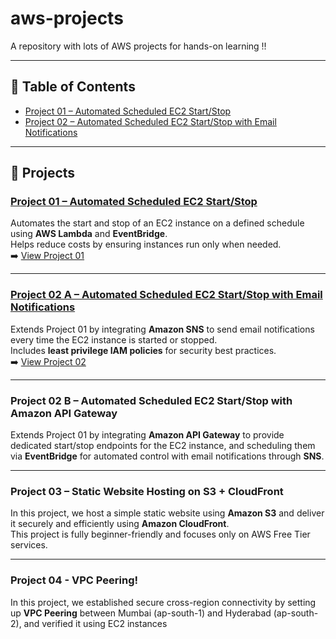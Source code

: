 # aws-projects
 A repository with lots of AWS projects for hands-on learning !!

---

## 📑 Table of Contents
- [Project 01 – Automated Scheduled EC2 Start/Stop](./project-01-ec2-scheduler)
- [Project 02 – Automated Scheduled EC2 Start/Stop with Email Notifications](./Project-02-Updated-Scheduler)

---

## 📂 Projects

### [Project 01 – Automated Scheduled EC2 Start/Stop](./project-01-ec2-scheduler)
Automates the start and stop of an EC2 instance on a defined schedule using **AWS Lambda** and **EventBridge**.  
Helps reduce costs by ensuring instances run only when needed.  
➡️ [View Project 01](./project-01-ec2-scheduler)

---

### [Project 02 A – Automated Scheduled EC2 Start/Stop with Email Notifications](./Project-02-Updated-Scheduler)
Extends Project 01 by integrating **Amazon SNS** to send email notifications every time the EC2 instance is started or stopped.  
Includes **least privilege IAM policies** for security best practices.  
➡️ [View Project 02](./Project-02-Updated-Scheduler)

---

### Project 02 B – Automated Scheduled EC2 Start/Stop with Amazon API Gateway
Extends Project 01 by integrating **Amazon API Gateway** to provide dedicated start/stop endpoints for the EC2 instance, and scheduling them via **EventBridge** for automated control with email notifications through **SNS**.

---

### Project 03 – Static Website Hosting on S3 + CloudFront
In this project, we host a simple static website using **Amazon S3** and deliver it securely and efficiently using **Amazon CloudFront**.  
This project is fully beginner-friendly and focuses only on AWS Free Tier services.

---

### Project 04 - VPC Peering!
In this project, we established secure cross-region connectivity by setting up **VPC Peering** between Mumbai (ap-south-1) and Hyderabad (ap-south-2), and verified it using EC2 instances
